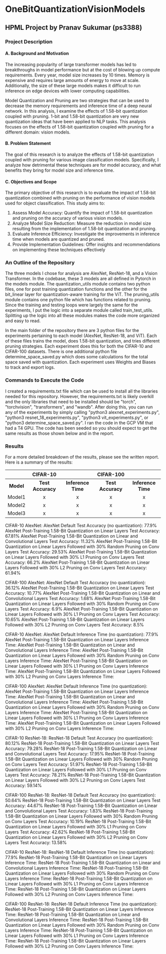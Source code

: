 # OneBitQuantizationVisionModels
## HPML Project by Pranav Sukumar (ps3388)

### Project Description
#### A. Background and Motivation
The increasing popularity of large transformer models has led to breakthroughs in model performance but at the cost of blowing up compute requirements. Every year, model size increases by 10 times. Memory is expensive and requires large amounts of energy to move at scale. Additionally, the size of these large models makes it difficult to run inference on edge devices with lower computing capabilities. 

Model Quantization and Pruning are two strategies that can be used to decrease the memory requirements and inference time of a deep neural network. In this analysis, I examine the effects of 1.58-bit quantization coupled with pruning. 1-bit and 1.58-bit quantization are very new quantization ideas that have been applied to NLP tasks. This analysis focuses on the effects of 1.58-bit quantization coupled with pruning for a different domain: vision models.

#### B. Problem Statement
The goal of this research is to analyze the effects of 1.58-bit quantization coupled with pruning for various image classification models. Specifically, I analyze how detrimental these techniques are for model accuracy, and what benefits they bring for model size and inference time.

#### C. Objectives and Scope
The primary objective of this research is to evaluate the impact of 1.58-bit quantization combined with pruning on the performance of vision models used for object classification. This study aims to:
1. Assess Model Accuracy: Quantify the impact of 1.58-bit quantization and pruning on the accuracy of various vision models.
2. Analyze Model Size Reduction: Measure the reduction in model size resulting from the implementation of 1.58-bit quantization and pruning.
3. Evaluate Inference Efficiency: Investigate the improvements in inference time when models are quantized and pruned.
4. Provide Implementation Guidelines: Offer insights and recommendations on implementing these techniques effectively

### An Outline of the Repository
The three models I chose for analysis are AlexNet, ResNet-18, and a Vision Transformer. In the codebase, these 3 models are all defined in Pytorch in the models module. The quantization_utils module contains two python files, one for post training quantization functions and the other for the bit_linear layer for quantization-aware training for the ViT. The pruning_utils module contains one python file which has functions related to pruning. Since the training and testing loops were largely the same for the experiments, I put the logic into a separate module called train_test_utils. Splitting up the logic into all these modules makes the code more organized and easy to read.

In the main folder of the repository there are 3 python files for the experiments pertaining to each model (AlexNet, ResNet-18, and ViT). Each of these files trains the model, does 1.58-bit quantization, and tries different pruning strategies. Each experiment does this for both the CIFAR-10 and CIFAR-100 datasets. There is one additional python file determine_space_saved.py which does some calculations for the total space saved with quantization. Each experiment uses Weights and Biases to track and export logs. 

### Commands to Execute the Code
I created a requirements.txt file which can be used to install all the libraries needed for this repository. However, the requirements.txt is likely overkill and the only libraries that need to be installed should be "torch", "torchvision", "transformers", and "wandb". After doing this, you can run any of the experiments by simply calling "python3 alexnet_experiments.py", "python3 resnet_18_experiments.py", "python3 vit_experiments.py", or "python3 determine_space_saved.py". I ran the code in the GCP VM that had a T4 GPU. The code has been seeded so you should expect to get the same results as those shown below and in the report.

### Results
For a more detailed breakdown of the results, please see the written report. Here is a summary of the results:

|          | **CIFAR-10**          |                     | **CIFAR-100**         |                     |
|:--------:|:---------------------:|:-------------------:|:---------------------:|:-------------------:|
| **Model**| **Test Accuracy**     | **Inference Time**  | **Test Accuracy**     | **Inference Time**  |
| Model1   | x                     | x                   | x                     | x                   |
| Model2   | x                     | x                   | x                     | x                   |
| Model3   | x                     | x                   | x                     | x                   |


CIFAR-10 AlexNet:
AlexNet Default Test Accuracy (no quantization): 77.9%
AlexNet Post-Training 1.58-Bit Quantization on Linear Layers Test Accuracy: 67.81%
AlexNet Post-Training 1.58-Bit Quantization on Linear and Convolutional Layers Test Accuracy: 11.32%
AlexNet Post-Training 1.58-Bit Quantization on Linear Layers Followed with 30% Random Pruning on Conv Layers Test Accuracy: 29.53%
AlexNet Post-Training 1.58-Bit Quantization on Linear Layers Followed with 30% L1 Pruning on Conv Layers Test Accuracy: 66.2%
AlexNet Post-Training 1.58-Bit Quantization on Linear Layers Followed with 30% L2 Pruning on Conv Layers Test Accuracy: 61.94%

CIFAR-100 AlexNet:
AlexNet Default Test Accuracy (no quantization): 36.12%
AlexNet Post-Training 1.58-Bit Quantization on Linear Layers Test Accuracy: 10.77%
AlexNet Post-Training 1.58-Bit Quantization on Linear and Convolutional Layers Test Accuracy: 1.68%
AlexNet Post-Training 1.58-Bit Quantization on Linear Layers Followed with 30% Random Pruning on Conv Layers Test Accuracy: 6.9%
AlexNet Post-Training 1.58-Bit Quantization on Linear Layers Followed with 30% L1 Pruning on Conv Layers Test Accuracy: 10.65%
AlexNet Post-Training 1.58-Bit Quantization on Linear Layers Followed with 30% L2 Pruning on Conv Layers Test Accuracy: 8.5%

CIFAR-10 AlexNet:
AlexNet Default Inference Time (no quantization): 77.9%
AlexNet Post-Training 1.58-Bit Quantization on Linear Layers Inference Time:
AlexNet Post-Training 1.58-Bit Quantization on Linear and Convolutional Layers Inference Time:
AlexNet Post-Training 1.58-Bit Quantization on Linear Layers Followed with 30% Random Pruning on Conv Layers Inference Time:
AlexNet Post-Training 1.58-Bit Quantization on Linear Layers Followed with 30% L1 Pruning on Conv Layers Inference Time:
AlexNet Post-Training 1.58-Bit Quantization on Linear Layers Followed with 30% L2 Pruning on Conv Layers Inference Time:

CIFAR-100 AlexNet:
AlexNet Default Inference Time (no quantization):
AlexNet Post-Training 1.58-Bit Quantization on Linear Layers Inference Time:
AlexNet Post-Training 1.58-Bit Quantization on Linear and Convolutional Layers Inference Time:
AlexNet Post-Training 1.58-Bit Quantization on Linear Layers Followed with 30% Random Pruning on Conv Layers Inference Time:
AlexNet Post-Training 1.58-Bit Quantization on Linear Layers Followed with 30% L1 Pruning on Conv Layers Inference Time:
AlexNet Post-Training 1.58-Bit Quantization on Linear Layers Followed with 30% L2 Pruning on Conv Layers Inference Time:


CIFAR-10 ResNet-18:
ResNet-18 Default Test Accuracy (no quantization): 80.12%
ResNet-18 Post-Training 1.58-Bit Quantization on Linear Layers Test Accuracy: 79.28%
ResNet-18 Post-Training 1.58-Bit Quantization on Linear and Convolutional Layers Test Accuracy: 17.95%
ResNet-18 Post-Training 1.58-Bit Quantization on Linear Layers Followed with 30% Random Pruning on Conv Layers Test Accuracy: 51.97%
ResNet-18 Post-Training 1.58-Bit Quantization on Linear Layers Followed with 30% L1 Pruning on Conv Layers Test Accuracy: 78.21%
ResNet-18 Post-Training 1.58-Bit Quantization on Linear Layers Followed with 30% L2 Pruning on Conv Layers Test Accuracy: 59.14%

CIFAR-100 ResNet-18:
ResNet-18 Default Test Accuracy (no quantization): 50.64%
ResNet-18 Post-Training 1.58-Bit Quantization on Linear Layers Test Accuracy: 44.67%
ResNet-18 Post-Training 1.58-Bit Quantization on Linear and Convolutional Layers Test Accuracy: 1.83%
ResNet-18 Post-Training 1.58-Bit Quantization on Linear Layers Followed with 30% Random Pruning on Conv Layers Test Accuracy: 10.19%
ResNet-18 Post-Training 1.58-Bit Quantization on Linear Layers Followed with 30% L1 Pruning on Conv Layers Test Accuracy: 42.62%
ResNet-18 Post-Training 1.58-Bit Quantization on Linear Layers Followed with 30% L2 Pruning on Conv Layers Test Accuracy: 13.58%


CIFAR-10 ResNet-18:
ResNet-18 Default Inference Time (no quantization): 77.9%
ResNet-18 Post-Training 1.58-Bit Quantization on Linear Layers Inference Time:
ResNet-18 Post-Training 1.58-Bit Quantization on Linear and Convolutional Layers Inference Time:
ResNet-18 Post-Training 1.58-Bit Quantization on Linear Layers Followed with 30% Random Pruning on Conv Layers Inference Time:
ResNet-18 Post-Training 1.58-Bit Quantization on Linear Layers Followed with 30% L1 Pruning on Conv Layers Inference Time:
ResNet-18 Post-Training 1.58-Bit Quantization on Linear Layers Followed with 30% L2 Pruning on Conv Layers Inference Time:

CIFAR-100 ResNet-18:
ResNet-18 Default Inference Time (no quantization):
ResNet-18 Post-Training 1.58-Bit Quantization on Linear Layers Inference Time:
ResNet-18 Post-Training 1.58-Bit Quantization on Linear and Convolutional Layers Inference Time:
ResNet-18 Post-Training 1.58-Bit Quantization on Linear Layers Followed with 30% Random Pruning on Conv Layers Inference Time:
ResNet-18 Post-Training 1.58-Bit Quantization on Linear Layers Followed with 30% L1 Pruning on Conv Layers Inference Time:
ResNet-18 Post-Training 1.58-Bit Quantization on Linear Layers Followed with 30% L2 Pruning on Conv Layers Inference Time: